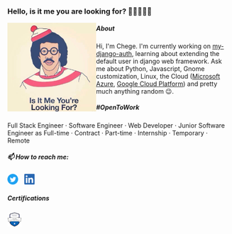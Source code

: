 ### Hello, is it me you are looking for? 👋🏾👨🏾‍💻

<img align="left" src="./Lionel-Richie-.jpg" width="200px" height="200px" />

##### About

Hi, I'm Chege. I'm currently working on [my-django-auth](https://github.com/ChegeBryan/my-django-auth), learning about extending the default user in django web framework. Ask me about Python, Javascript, Gnome customization, Linux, the Cloud ([Microsoft Azure](https://azure.microsoft.com/en-us/), [Google Cloud Platform](https://cloud.google.com/)) and pretty much anything random 😉.

##### #OpenToWork
Full Stack Engineer · Software Engineer · Web Developer · Junior Software Engineer as Full-time · Contract · Part-time · Internship · Temporary · Remote

##### 📫 How to reach me:
<a href="https://twitter.com/chegenbryan"><img src="./Twitter.svg" width="24px" height="24px"/></a>&emsp;<a href="https://www.linkedin.com/in/chegebrian/"><img src="./LI-In-Bug.png" width="24px" height="24px"/></a>

##### Certifications
<a href="https://www.youracclaim.com/badges/b82cca2e-c854-4940-adbc-7f75b6552e2d/public_url"><img src="./azure_badge.png" width="32px"/></a>


<!--
**ChegeBryan/ChegeBryan** is a ✨ _special_ ✨ repository because its `README.md` (this file) appears on your GitHub profile.

Here are some ideas to get you started:

- 🔭 I’m currently working on ...
- 🌱 I’m currently learning ...
- 👯 I’m looking to collaborate on ...
- 🤔 I’m looking for help with ...
- 💬 Ask me about ...
- 📫 How to reach me: ...
- 😄 Pronouns: ...
- ⚡ Fun fact: ...
-->
